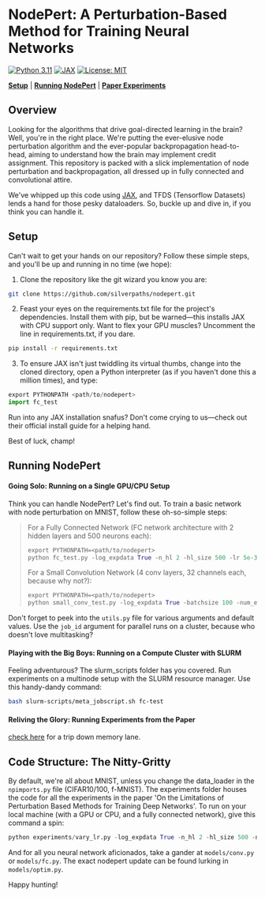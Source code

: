 # NodePert: A Perturbation-Based Method for Training Neural Networks

[![Python 3.11](https://img.shields.io/badge/python-3.11-blue.svg?style=for-the-badge&logo=python)](https://docs.python.org/3/whatsnew/3.11.html)
[![JAX](https://img.shields.io/badge/Framework-JAX-important?style=for-the-badge&logo=Apache-Kafka)](https://github.com/google/jax)
[![License: MIT](https://img.shields.io/badge/License-MIT-yellow.svg?style=for-the-badge&logo=open-source-initiative)](https://github.com/countzerozzz/nodepert/edit/master/LICENSE.md)

[**Setup**](#setup)
| [**Running NodePert**](#running-nodepert)
| [**Paper Experiments**](figs/running-paper-exps.md)
<!-- | [**TF 1.x Repo**](https://github.com/yashsmehta/perturbations) -->

## Overview
Looking for the algorithms that drive goal-directed learning in the brain? Well, you're in the right place. We're putting the ever-elusive node perturbation algorithm and the ever-popular backpropagation head-to-head, aiming to understand how the brain may implement credit assignment. This repository is packed with a slick implementation of node perturbation and backpropagation, all dressed up in fully connected and convolutional attire.

We've whipped up this code using [JAX](https://github.com/google/jax), and TFDS (Tensorflow Datasets) lends a hand for those pesky dataloaders. So, buckle up and dive in, if you think you can handle it.

## Setup

Can't wait to get your hands on our repository? Follow these simple steps, and you'll be up and running in no time (we hope):

1. Clone the repository like the git wizard you know you are:
```bash
git clone https://github.com/silverpaths/nodepert.git
```

2. Feast your eyes on the requirements.txt file for the project's dependencies. Install them with pip, but be warned—this installs JAX with CPU support only. Want to flex your GPU muscles? Uncomment the line in requirements.txt, if you dare.
```bash
pip install -r requirements.txt
```

3. To ensure JAX isn't just twiddling its virtual thumbs, change into the cloned directory, open a Python interpreter (as if you haven't done this a million times), and type:
```python
export PYTHONPATH <path/to/nodepert>
import fc_test
```

Run into any JAX installation snafus? Don't come crying to us—check out their official install guide for a helping hand. 

Best of luck, champ!

## Running NodePert

#### Going Solo: Running on a Single GPU/CPU Setup

Think you can handle NodePert? Let's find out. To train a basic network with node perturbation on MNIST, follow these oh-so-simple steps:

>For a Fully Connected Network (FC network architecture with 2 hidden layers and 500 neurons each):
>```python
>export PYTHONPATH=<path/to/nodepert>
>python fc_test.py -log_expdata True -n_hl 2 -hl_size 500 -lr 5e-3 -batchsize 100 -num_epochs 10 -update_rule np
>```
>For a Small Convolution Network (4 conv layers, 32 channels each, because why not?):
>```python
>export PYTHONPATH=<path/to/nodepert>
>python small_conv_test.py -log_expdata True -batchsize 100 -num_epochs 10 -update_rule sgd
>```
Don't forget to peek into the `utils.py` file for various arguments and default values. Use the `job_id` argument for parallel runs on a cluster, because who doesn't love multitasking?

#### Playing with the Big Boys: Running on a Compute Cluster with SLURM

Feeling adventurous? The slurm_scripts folder has you covered. Run experiments on a multinode setup with the SLURM resource manager. Use this handy-dandy command:
```bash
bash slurm-scripts/meta_jobscript.sh fc-test
```
#### Reliving the Glory: Running Experiments from the Paper
[check here](figs/running-paper-exps.md) for a trip down memory lane.

## Code Structure: The Nitty-Gritty
By default, we're all about MNIST, unless you change the data_loader in the `npimports.py` file (CIFAR10/100, f-MNIST). The experiments folder houses the code for all the experiments in the paper 'On the Limitations of Perturbation Based Methods for Training Deep Networks'. To run on your local machine (with a GPU or CPU, and a fully connected network), give this command a spin:

```python
python experiments/vary_lr.py -log_expdata True -n_hl 2 -hl_size 500 -num_epochs 100 -update_rule np
```

And for all you neural network aficionados, take a gander at ```models/conv.py``` or ```models/fc.py```. The exact nodepert update can be found lurking in ```models/optim.py```. 

Happy hunting!

